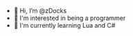 - 👋 Hi, I’m @zDocks
- 👀 I'm interested in being a programmer
- 🌱 I'm currently learning Lua and C#


